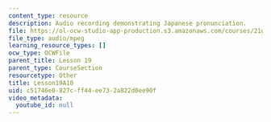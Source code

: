 ```yaml
---
content_type: resource
description: Audio recording demonstrating Japanese pronunciation.
file: https://ol-ocw-studio-app-production.s3.amazonaws.com/courses/21g-504-japanese-iv-spring-2009/c51746e0827cff44ee732a822d0ee90f_Lesson19A10.mp3
file_type: audio/mpeg
learning_resource_types: []
ocw_type: OCWFile
parent_title: Lesson 19
parent_type: CourseSection
resourcetype: Other
title: Lesson19A10
uid: c51746e0-827c-ff44-ee73-2a822d0ee90f
video_metadata:
  youtube_id: null
---
```

